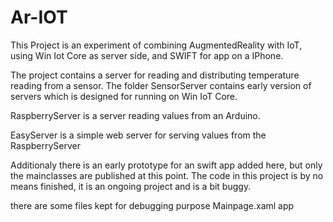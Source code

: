 # Ar-IOT
This Project is an experiment of combining AugmentedReality with IoT, using Win Iot Core as server side, and SWIFT for app on a IPhone.

The project contains a server for reading and distributing temperature reading from a sensor.
The folder SensorServer contains early version of servers which is designed for running on Win IoT Core.

RaspberryServer is a server reading values from an Arduino.

EasyServer is a simple web server for serving values from the RaspberryServer


Additionaly there is an early prototype for an swift app added here, but only the mainclasses are published at this point.
The code in this project is by no means finished, it is an ongoing project and is a bit buggy.


there are some files kept for debugging purpose
Mainpage.xaml app
